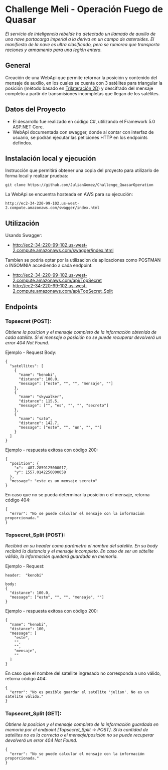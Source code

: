 # Challenge Meli - Operación Fuego de Quasar

_El servicio de inteligencia rebelde ha detectado un llamado de auxilio de una nave portacarga imperial a la deriva en
un campo de asteroides. El manifiesto de la nave es ultra clasificado, pero se rumorea que transporta raciones y
armamento para una legión entera._

## General

Creación de una WebApi que permite retornar la posición y contenido del mensaje de auxilio, en los cuales se cuenta con 3 satélites
para triangular la posición (método basado en [Trilateración 2D](https://www.pathpartnertech.com/triangulation-vs-trilateration-vs-multilateration-for-indoor-positioning-systems/)) y descifrado del mensaje completo a partir de transmisiones incompletas que llegan de los satélites.

## Datos del Proyecto

* El desarrollo fue realizado en código C#, utilizando el Framework 5.0 ASP.NET Core.
* WebApi documentada con swagger, donde al contar con interfaz de usuario, se podrán ejecutar las peticiones HTTP en los endpoints defindos.


## Instalación local y ejecución

Instrucción que permitirá obtener una copia del proyecto para utilizarlo de forma local y realizar pruebas:
```
git clone https://github.com/JulianGomez/Challenge_QuasarOperation
```
La WebApi se encuentra hosteada en AWS para su ejecución:
```
http://ec2-34-220-99-102.us-west-2.compute.amazonaws.com/swagger/index.html
```


## Utilización

Usando Swagger: 

* http://ec2-34-220-99-102.us-west-2.compute.amazonaws.com/swagger/index.html
  
Tambien se podría optar por la utilizacion de aplicaciones como POSTMAN o INSOMNIA accediendo a cada endpoint: 

* http://ec2-34-220-99-102.us-west-2.compute.amazonaws.com/api/TopSecret
* http://ec2-34-220-99-102.us-west-2.compute.amazonaws.com/api/TopSecret_Split


 
## Endpoints 

### **Topsecret (POST):** 

_Obtiene la posicion y el mensaje completo de la información obtenida de cada satélite.
Sí el mensaje o posición no se puede recuperar devolverá un error 404 Not Found._

Ejemplo - Request Body:

```
{
  "satellites": [
    {
      "name": "kenobi",
      "distance": 100.0,
      "message": ["este", "", "", "mensaje", ""]
    },
    {
      "name": "skywalker",
      "distance": 115.5,
      "message": ["", "es", "", "", "secreto"]
    },
    {
      "name": "sato",
      "distance": 142.7,
      "message": ["este", "", "un", "", ""]
    }
  ]
}
```

Ejemplo - respuesta exitosa con código 200:

```
{
  "position": {
	"x": -487.2859125000017,
	"y": 1557.0142250000058
  },
  "message": "este es un mensaje secreto"
}
```

En caso que no se pueda determinar la posición o el mensaje, retorna código 404:

```
{
  "error": "No se puede calcular el mensaje con la información proporcionada."
}
```



### **Topsecret_Split (POST):** 

_Recibirá en su header como parámetro el nombre del satelite. En su body recibirá la distancia y el mensaje incompleto.
En caso de ser un sátelite válido, la información quedará guardada en memoria._

Ejemplo - Request:

```
header:  "kenobi"

body:
{
  "distance": 100.0,
  "message": ["este", "", "", "mensaje", ""]
} 
```

Ejemplo - respuesta exitosa con código 200:

```
{
  "name": "kenobi",
  "distance": 100,
  "message": [
	"este",
	"",
	"",
	"mensaje",
	""
  ]
}
```

En caso que el nombre del satellite ingresado no corresponda a uno válido, retorna código 404:

```
{
  "error": "No es posible guardar el satélite 'julian'. No es un satelite válido."
}
```


### **Topsecret_Split (GET):** 

_Obtiene la posicion y el mensaje completo de la información guardada en memoria por el endpoint *[Topsecret_Split -> POST]*.
Sí la cantidad de satelites no es la correcta o el mensaje/posición no se puede recuperar devolverá un error 404 Not Found._

```
{
  "error": "No se puede calcular el mensaje con la información proporcionada."
}
```


